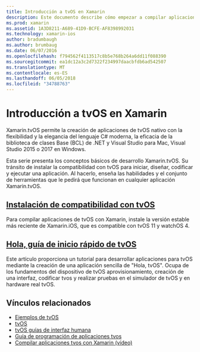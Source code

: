 ```yaml
---
title: Introducción a tvOS en Xamarin
description: Este documento describe cómo empezar a compilar aplicaciones tvOS con Xamarin. Vincula a una guía de instalación y una guía de inicio rápido.
ms.prod: xamarin
ms.assetid: 1A3D8211-A689-41D9-BCFE-AF8398992031
ms.technology: xamarin-ios
author: bradumbaugh
ms.author: brumbaug
ms.date: 06/07/2016
ms.openlocfilehash: f794562f4113517c8b5e768b264a6dd11f088390
ms.sourcegitcommit: ea1dc12a3c2d7322f234997daacbfdb6ad542507
ms.translationtype: MT
ms.contentlocale: es-ES
ms.lasthandoff: 06/05/2018
ms.locfileid: "34788763"
---
```

# <a name="getting-started-with-tvos-in-xamarin"></a>Introducción a tvOS en Xamarin

Xamarin.tvOS permite la creación de aplicaciones de tvOS nativo con la flexibilidad y la elegancia del lenguaje C# moderna, la eficacia de la biblioteca de clases Base (BCL) de .NET y Visual Studio para Mac, Visual Studio 2015 o 2017 en Windows.

Esta serie presenta los conceptos básicos de desarrollo Xamarin.tvOS. Su tránsito de instalar la compatibilidad con tvOS para iniciar, diseñar, codificar y ejecutar una aplicación. Al hacerlo, enseña las habilidades y el conjunto de herramientas que le pedirá que funcionan en cualquier aplicación Xamarin.tvOS.

## <a name="installing-tvos-supportiostvosget-startedinstallationmd"></a>[Instalación de compatibilidad con tvOS](~/ios/tvos/get-started/installation.md)

Para compilar aplicaciones de tvOS con Xamarin, instale la versión estable más reciente de Xamarin.iOS, que es compatible con tvOS 11 y watchOS 4.

## <a name="hello-tvos-quick-start-guideiostvosget-startedhello-tvosmd"></a>[Hola, guía de inicio rápido de tvOS](~/ios/tvos/get-started/hello-tvos.md)

Este artículo proporciona un tutorial para desarrollar aplicaciones para tvOS mediante la creación de una aplicación sencilla de "Hola, tvOS". Ocupa de los fundamentos del dispositivo de tvOS aprovisionamiento, creación de una interfaz, codificar tvos y realizar pruebas en el simulador de tvOS y en hardware real tvOS.


## <a name="related-links"></a>Vínculos relacionados

- [Ejemplos de tvOS](https://developer.xamarin.com/samples/tvos/all/)
- [tvOS](https://developer.apple.com/tvos/)
- [tvOS guías de interfaz humana](https://developer.apple.com/tvos/human-interface-guidelines/)
- [Guía de programación de aplicaciones tvos](https://developer.apple.com/library/prerelease/tvos/documentation/General/Conceptual/AppleTV_PG/)
- [Compilar aplicaciones tvos con Xamarin (vídeo)](https://university.xamarin.com/lightninglectures/tvos-with-xamarin)
